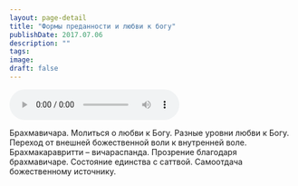 ```yaml
---
layout: page-detail
title: "Формы преданности и любви к богу"
publishDate: 2017.07.06
description: ""
tags:
image:
draft: false
---
```


<audio title="2017.07.06 - Формы преданности и любви к богу.mp3" src="/upload/iblock/b77/b77231feb1eab8a4661d1aca3e513a92.mp3" controls=""></audio>

 Брахмавичара. Молиться о любви к Богу. Разные уровни любви к Богу. Переход от внешней божественной воли к внутренней воле. Брахмакаравритти – вичараспанда. Прозрение благодаря брахмавичаре. Состояние единства с саттвой. Самоотдача божественному источнику. 

  
